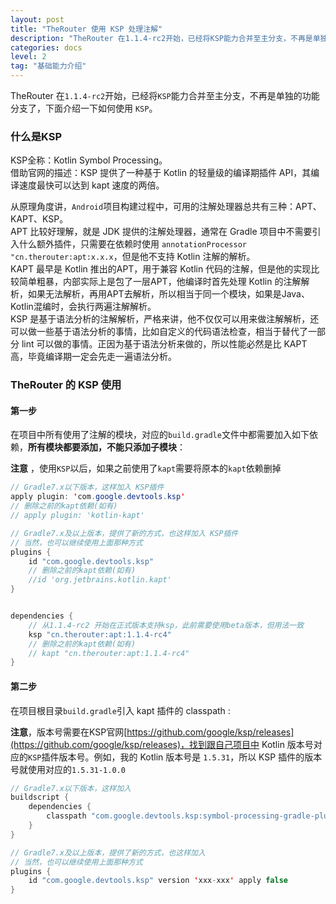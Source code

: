 ```yaml
---
layout: post  
title: "TheRouter 使用 KSP 处理注解"  
description: "TheRouter 在1.1.4-rc2开始，已经将KSP能力合并至主分支，不再是单独的功能分支了，下面介绍一下如何使用 KSP。   "  
categories: docs
level: 2
tag: "基础能力介绍"
---
```


TheRouter 在`1.1.4-rc2`开始，已经将`KSP`能力合并至主分支，不再是单独的功能分支了，下面介绍一下如何使用 `KSP`。  

### 什么是KSP

KSP全称：Kotlin Symbol Processing。  
借助官网的描述：KSP 提供了一种基于 Kotlin 的轻量级的编译期插件 API，其编译速度最快可以达到 kapt 速度的两倍。    

从原理角度讲，`Android`项目构建过程中，可用的注解处理器总共有三种：APT、KAPT、KSP。  
APT 比较好理解，就是 JDK 提供的注解处理器，通常在 Gradle 项目中不需要引入什么额外插件，只需要在依赖时使用 `annotationProcessor "cn.therouter:apt:x.x.x`，但是他不支持 Kotlin 注解的解析。  
KAPT 最早是 Kotlin 推出的APT，用于兼容 Kotlin 代码的注解，但是他的实现比较简单粗暴，内部实际上是包了一层APT，他编译时首先处理 Kotlin 的注解解析，如果无法解析，再用APT去解析，所以相当于同一个模块，如果是Java、Kotlin混编时，会执行两遍注解解析。  
KSP 是基于语法分析的注解解析，严格来讲，他不仅仅可以用来做注解解析，还可以做一些基于语法分析的事情，比如自定义的代码语法检查，相当于替代了一部分 lint 可以做的事情。正因为基于语法分析来做的，所以性能必然是比 KAPT 高，毕竟编译期一定会先走一遍语法分析。   

### TheRouter 的 KSP 使用

#### 第一步

在项目中所有使用了注解的模块，对应的`build.gradle`文件中都需要加入如下依赖，**所有模块都要添加，不能只添加子模块**：  

**注意** ，使用`KSP`以后，如果之前使用了`kapt`需要将原本的`kapt`依赖删掉

```java
// Gradle7.x以下版本，这样加入 KSP插件
apply plugin: 'com.google.devtools.ksp'
// 删除之前的kapt依赖(如有)
// apply plugin: 'kotlin-kapt' 

// Gradle7.x及以上版本，提供了新的方式，也这样加入 KSP插件
// 当然，也可以继续使用上面那种方式
plugins {
    id "com.google.devtools.ksp"
    // 删除之前的kapt依赖(如有)
    //id 'org.jetbrains.kotlin.kapt'
}


dependencies {
    // 从1.1.4-rc2 开始在正式版本支持ksp，此前需要使用beta版本，但用法一致
    ksp "cn.therouter:apt:1.1.4-rc4"
    // 删除之前的kapt依赖(如有)
    // kapt "cn.therouter:apt:1.1.4-rc4"
}

```


#### 第二步

在项目根目录`build.gradle`引入 kapt 插件的 classpath : 

**注意**，版本号需要在KSP官网[https://github.com/google/ksp/releases](https://github.com/google/ksp/releases)，找到跟自己项目中 Kotlin 版本号对应的`KSP`插件版本号。例如，我的 Kotlin 版本号是 `1.5.31`，所以 KSP 插件的版本号就使用对应的`1.5.31-1.0.0`  

```java
// Gradle7.x以下版本，这样加入 
buildscript {
	dependencies {
		classpath "com.google.devtools.ksp:symbol-processing-gradle-plugin:xxx-xxx"  
	}
}

// Gradle7.x及以上版本，提供了新的方式，也这样加入  
// 当然，也可以继续使用上面那种方式
plugins {
    id "com.google.devtools.ksp" version 'xxx-xxx' apply false
}

``` 
